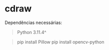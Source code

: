 # cdraw

Dependências necessárias:

> Python 3.11.4^

> pip install Pillow
> pip install opencv-python
